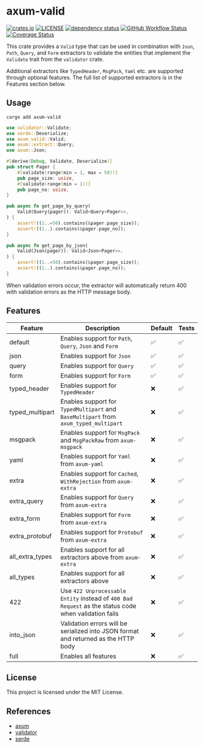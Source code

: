 # axum-valid

[![crates.io](https://img.shields.io/crates/v/axum-valid)](https://crates.io/crates/axum-valid)
[![LICENSE](https://img.shields.io/badge/license-MIT-blue)](https://github.com/gengteng/axum-valid/blob/main/LICENSE)
[![dependency status](https://deps.rs/repo/github/gengteng/axum-valid/status.svg)](https://deps.rs/repo/github/gengteng/axum-valid)
[![GitHub Workflow Status](https://img.shields.io/github/actions/workflow/status/gengteng/axum-valid/.github/workflows/main.yml?branch=main)](https://github.com/gengteng/axum-valid/actions/workflows/ci.yml)
[![Coverage Status](https://coveralls.io/repos/github/gengteng/axum-valid/badge.svg?branch=main)](https://coveralls.io/github/gengteng/axum-valid?branch=main)

This crate provides a `Valid` type that can be used in combination with `Json`, `Path`, `Query`, and `Form` extractors to validate the entities that implement the `Validate` trait from the `validator` crate.

Additional extractors like `TypedHeader`, `MsgPack`, `Yaml` etc. are supported through optional features. The full list of supported extractors is in the Features section below.

## Usage

```shell
cargo add axum-valid
```

```rust
use validator::Validate;
use serde::Deserialize;
use axum_valid::Valid;
use axum::extract::Query;
use axum::Json;

#[derive(Debug, Validate, Deserialize)]
pub struct Pager {
    #[validate(range(min = 1, max = 50))]
    pub page_size: usize,
    #[validate(range(min = 1))]
    pub page_no: usize,
}

pub async fn get_page_by_query(
    Valid(Query(pager)): Valid<Query<Pager>>,
) {
    assert!((1..=50).contains(&pager.page_size));
    assert!((1..).contains(&pager.page_no));
}

pub async fn get_page_by_json(
    Valid(Json(pager)): Valid<Json<Pager>>,
) {
    assert!((1..=50).contains(&pager.page_size));
    assert!((1..).contains(&pager.page_no));
}
```

When validation errors occur, the extractor will automatically return 400 with validation errors as the HTTP message body.

## Features

| Feature         | Description                                                                                          | Default | Tests |
|-----------------|------------------------------------------------------------------------------------------------------|---------|-------|
| default         | Enables support for `Path`, `Query`, `Json` and `Form`                                               | ✅       | ✅     |
| json            | Enables support for `Json`                                                                           | ✅       | ✅     |
| query           | Enables support for `Query`                                                                          | ✅       | ✅     |
| form            | Enables support for `Form`                                                                           | ✅       | ✅     |
| typed_header    | Enables support for `TypedHeader`                                                                    | ❌       | ✅     |
| typed_multipart | Enables support for `TypedMultipart` and `BaseMultipart` from `axum_typed_multipart`                 | ❌       | ✅     |
| msgpack         | Enables support for `MsgPack` and `MsgPackRaw` from `axum-msgpack`                                   | ❌       | ✅     |
| yaml            | Enables support for `Yaml` from `axum-yaml`                                                          | ❌       | ✅     |
| extra           | Enables support for `Cached`, `WithRejection` from `axum-extra`                                      | ❌       | ✅     |
| extra_query     | Enables support for `Query` from `axum-extra`                                                        | ❌       | ✅     |
| extra_form      | Enables support for `Form` from `axum-extra`                                                         | ❌       | ✅     |
| extra_protobuf  | Enables support for `Protobuf` from `axum-extra`                                                     | ❌       | ✅     |
| all_extra_types | Enables support for all extractors above from `axum-extra`                                           | ❌       | ✅     |
| all_types       | Enables support for all extractors above                                                             | ❌       | ✅     |
| 422             | Use `422 Unprocessable Entity` instead of `400 Bad Request` as the status code when validation fails | ❌       | ✅     |
| into_json       | Validation errors will be serialized into JSON format and returned as the HTTP body                  | ❌       | ✅     |
| full            | Enables all features                                                                                 | ❌       | ✅     |

## License

This project is licensed under the MIT License.

## References

* [axum](https://crates.io/crates/axum)
* [validator](https://crates.io/crates/validator)
* [serde](https://crates.io/crates/serde)